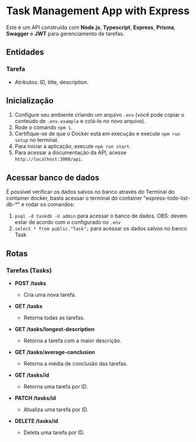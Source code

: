 # Task Management App with Express

Este é um API construída com **Node.js**, **Typescript**, **Express**, **Prisma**, **Swagger** e **JWT** para gerenciamento de tarefas.

## Entidades

### Tarefa

- Atributos: ID, title, description.

## Inicialização

1. Configure seu ambiente criando um arquivo `.env` (você pode copiar o conteúdo de `.env.example` e colá-lo no novo arquivo).
2. Rode o comando `npm i`.
3. Certifique-se de que o Docker está em execução e execute `npm run setup` no terminal.
4. Para iniciar a aplicação, execute `npm run start`.
5. Para acessar a documentação da API, acesse `http://localhost:3000/api`.

## Acessar banco de dados

É possível verificar os dados salvos no banco através do Terminal do container docker, basta acessar o terminal do container "express-todo-list-db-*" e rodar os comandos:

1. `psql -d taskdb -U admin` para acessar o banco de dados. OBS: devem estar de acordo com o configurado no `.env`
2. `select * from public."Task";` para acessar os dados salvos no banco Task

## Rotas

### Tarefas (Tasks)

- **POST /tasks**

  - Cria uma nova tarefa.

- **GET /tasks**

  - Retorna todas as tarefas.

- **GET /tasks/longest-description**

  - Retorna a tarefa com a maior descrição.

- **GET /tasks/average-conclusion**

  - Retorna a média de conclusão das tarefas.

- **GET /tasks/id**

  - Retorna uma tarefa por ID.

- **PATCH /tasks/id**

  - Atualiza uma tarefa por ID.

- **DELETE /tasks/id**
  - Deleta uma tarefa por ID.
